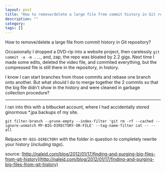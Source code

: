 ```yaml
---
layout: post
title: "How to remove/delete a large file from commit history in Git repository?"
description: ""
category:
tags: []
---
```


How to remove/delete a large file from commit history in Git repository?


Occasionally I dropped a DVD-rip into a website project, then carelessly `git commit -a -m ...`, and, zap, the repo was bloated by 2.2 gigs. Next time I made some edits, deleted the video file, and commited everything, but the compressed file is still there in the repository, in history.

I know I can start branches from those commits and rebase one branch onto another. But what should I do to merge together the 2 commits so that the big file didn't show in the history and were cleaned in garbage collection procedure?


--------------------------------------- 
I ran into this with a bitbucket account, where I had accidentally stored ginormous \*.jpa backups of my site.

`git filter-branch --prune-empty --index-filter 'git rm -rf --cached --ignore-unmatch MY-BIG-DIRECTORY-OR-FILE' --tag-name-filter cat -- --all`

Relpace `MY-BIG-DIRECTORY` with the folder in question to completely rewrite your history (_including tags_).

source: [http://naleid.com/blog/2012/01/17/finding-and-purging-big-files-from-git-history](http://naleid.com/blog/2012/01/17/finding-and-purging-big-files-from-git-history)


